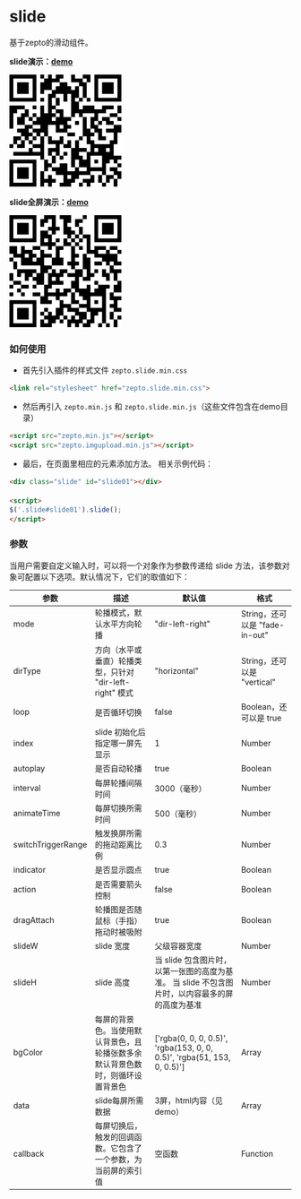 # slide

基于zepto的滑动组件。

**slide演示：[demo](http://joy-yi0905.github.io/slide/demo/demo.html)**

![slide演示](src/res/images/demo.png)

**slide全屏演示：[demo](http://joy-yi0905.github.io/slide/demo/fullpage.html)**

![slide全屏演示](src/res/images/fullpage.png)

### 如何使用

- 首先引入插件的样式文件 `zepto.slide.min.css`

```html
<link rel="stylesheet" href="zepto.slide.min.css">
```

- 然后再引入 `zepto.min.js` 和 `zepto.slide.min.js`（这些文件包含在demo目录）

```html
<script src="zepto.min.js"></script>
<script src="zepto.imgupload.min.js"></script>
```

- 最后，在页面里相应的元素添加方法。 相关示例代码：

```html
<div class="slide" id="slide01"></div>

<script>
$('.slide#slide01').slide();
</script>
```

### 参数

当用户需要自定义输入时，可以将一个对象作为参数传递给 slide 方法，该参数对象可配置以下选项。默认情况下，它们的取值如下：

| **参数** | **描述** | **默认值** | **格式** |
|----------|----------|------------|----------|
| mode | 轮播模式，默认水平方向轮播 | "dir-left-right" | String，还可以是 "fade-in-out" |
| dirType | 方向（水平或垂直）轮播类型，只针对 "dir-left-right" 模式 | "horizontal" | String，还可以是 "vertical"  |
| loop | 是否循环切换 | false | Boolean，还可以是 true |
| index | slide 初始化后指定哪一屏先显示 | 1 | Number |
| autoplay | 是否自动轮播 | true | Boolean |
| interval | 每屏轮播间隔时间 | 3000（毫秒） | Number |
| animateTime | 每屏切换所需时间 | 500（毫秒） | Number |
| switchTriggerRange | 触发换屏所需的拖动距离比例 | 0.3 | Number |
| indicator | 是否显示圆点 | true | Boolean |
| action | 是否需要箭头控制 | false | Boolean |
| dragAttach | 轮播图是否随鼠标（手指）拖动时被吸附 | true | Boolean |
| slideW | slide 宽度 | 父级容器宽度 | Number |
| slideH | slide 高度 | 当 slide 包含图片时，以第一张图的高度为基准。 当 slide 不包含图片时，以内容最多的屏的高度为基准 | Number |
| bgColor | 每屏的背景色。当使用默认背景色，且轮播张数多余默认背景色数时，则循环设置背景色 | ['rgba(0, 0, 0, 0.5)', 'rgba(153, 0, 0, 0.5)', 'rgba(51, 153, 0, 0.5)'] | Array |
| data | slide每屏所需数据 | 3屏，html内容（见demo） | Array |
| callback | 每屏切换后，触发的回调函数。它包含了一个参数，为当前屏的索引值 | 空函数 | Function |